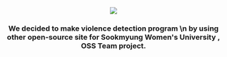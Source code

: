 <div align=center>
	<img src="https://capsule-render.vercel.app/api?type=waving&color=auto&height=200&section=header&text=SookD%20Github!&fontSize=90" />	
</div>

<div align=center>
	<h3>We decided to make violence detection program \n by using other open-source site for Sookmyung Women's University , OSS Team project. </h3>
</div>
